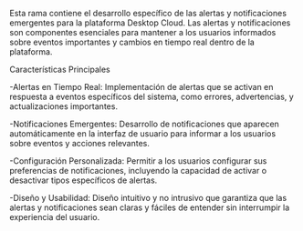 Esta rama contiene el desarrollo específico de las alertas y notificaciones emergentes para la plataforma Desktop Cloud. Las alertas y notificaciones son componentes esenciales para mantener a los usuarios informados sobre eventos importantes y cambios en tiempo real dentro de la plataforma.

Características Principales

-Alertas en Tiempo Real: Implementación de alertas que se activan en respuesta a eventos específicos del sistema, como errores, advertencias, y actualizaciones importantes.

-Notificaciones Emergentes: Desarrollo de notificaciones que aparecen automáticamente en la interfaz de usuario para informar a los usuarios sobre eventos y acciones relevantes.

-Configuración Personalizada: Permitir a los usuarios configurar sus preferencias de notificaciones, incluyendo la capacidad de activar o desactivar tipos específicos de alertas.

-Diseño y Usabilidad: Diseño intuitivo y no intrusivo que garantiza que las alertas y notificaciones sean claras y fáciles de entender sin interrumpir la experiencia del usuario.
